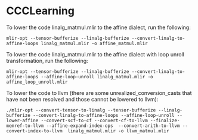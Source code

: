 # CCCLearning
To lower the code linalg_matmul.mlir to the affine dialect, run the following:
```
mlir-opt --tensor-bufferize --linalg-bufferize --convert-linalg-to-affine-loops linalg_matmul.mlir -o affine_matmul.mlir
```

To lower the code linalg_matmul.mlir to the affine dialect with loop unroll transformation, run the following:
```
mlir-opt --tensor-bufferize --linalg-bufferize --convert-linalg-to-affine-loops --affine-loop-unroll linalg_matmul.mlir -o affine_loop_unroll.mlir
```

To lower the code to llvm (there are some unrealized_conversion_casts that have not been resolved and those cannot be lowered to llvm):
```
./mlir-opt --convert-tensor-to-linalg --tensor-bufferize --linalg-bufferize --convert-linalg-to-affine-loops --affine-loop-unroll --lower-affine --convert-scf-to-cf --convert-cf-to-llvm --finalize-memref-to-llvm --affine-expand-index-ops  --convert-arith-to-llvm --convert-index-to-llvm  linalg_matmul.mlir -o llvm_matmul.mlir
```
